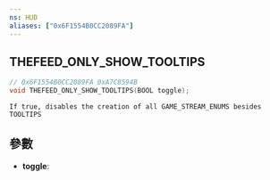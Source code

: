 ```yaml
---
ns: HUD
aliases: ["0x6F1554B0CC2089FA"]
---
```

## THEFEED_ONLY_SHOW_TOOLTIPS

```c
// 0x6F1554B0CC2089FA 0xA7C8594B
void THEFEED_ONLY_SHOW_TOOLTIPS(BOOL toggle);
```

```
If true, disables the creation of all GAME_STREAM_ENUMS besides TOOLTIPS
```

## 參數
* **toggle**: 

